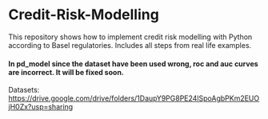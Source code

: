 # Credit-Risk-Modelling

This repository shows how to implement credit risk modelling with Python according to Basel regulatories. Includes all steps from real life examples. 

#### In pd_model since the dataset have been used wrong, roc and auc curves are incorrect. It will be fixed soon. 

Datasets: https://drive.google.com/drive/folders/1DaupY9PG8PE24lSpoAgbPKm2EUOjH0Zx?usp=sharing
